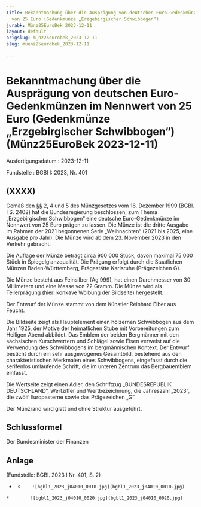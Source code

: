 ```yaml
---
Title: Bekanntmachung über die Ausprägung von deutschen Euro-Gedenkmünzen im Nennwert
  von 25 Euro (Gedenkmünze „Erzgebirgischer Schwibbogen“)
jurabk: Münz25EuroBek 2023-12-11
layout: default
origslug: m_nz25eurobek_2023-12-11
slug: muenz25eurobek_2023-12-11

---
```


# Bekanntmachung über die Ausprägung von deutschen Euro-Gedenkmünzen im Nennwert von 25 Euro (Gedenkmünze „Erzgebirgischer Schwibbogen“) (Münz25EuroBek 2023-12-11)

Ausfertigungsdatum
:   2023-12-11

Fundstelle
:   BGBl I: 2023, Nr. 401


## (XXXX)

Gemäß den §§ 2, 4 und 5 des Münzgesetzes vom 16. Dezember 1999 (BGBl. I S. 2402) hat die Bundesregierung beschlossen, zum Thema „Erzgebirgischer Schwibbogen“ eine deutsche Euro-Gedenkmünze im Nennwert von 25 Euro prägen zu lassen. Die Münze ist die dritte Ausgabe im Rahmen der 2021 begonnenen Serie „Weihnachten“ (2021 bis 2025, eine Ausgabe pro Jahr). Die Münze wird ab dem 23. November 2023 in den Verkehr gebracht.

Die Auflage der Münze beträgt circa 900 000 Stück, davon maximal 75 000 Stück in Spiegelglanzqualität. Die Prägung erfolgt durch die Staatlichen Münzen Baden-Württemberg, Prägestätte Karlsruhe (Prägezeichen G).

Die Münze besteht aus Feinsilber (Ag 999), hat einen Durchmesser von 30 Millimetern und eine Masse von 22 Gramm. Die Münze wird als Tellerprägung (hier: konkave Wölbung der Bildseite) hergestellt.

Der Entwurf der Münze stammt von dem Künstler Reinhard Eiber aus Feucht.

Die Bildseite zeigt als Hauptelement einen hölzernen Schwibbogen aus dem Jahr 1925, der Motive der heimatlichen Stube mit Vorbereitungen zum Heiligen Abend abbildet. Das Emblem der beiden Bergmänner mit den sächsischen Kurschwertern und Schlägel sowie Eisen verweist auf die Verwendung des Schwibbogens im bergmännischen Kontext. Der Entwurf besticht durch ein sehr ausgewogenes Gesamtbild, bestehend aus den charakteristischen Merkmalen eines Schwibbogens, eingefasst durch die serifenlos umlaufende Schrift, die im unteren Zentrum das Bergbauemblem einfasst.

Die Wertseite zeigt einen Adler, den Schriftzug „BUNDESREPUBLIK DEUTSCHLAND“, Wertziffer und Wertbezeichnung, die Jahreszahl „2023“, die zwölf Europasterne sowie das Prägezeichen „G“.

Der Münzrand wird glatt und ohne Struktur ausgeführt.


## Schlussformel

Der Bundesminister der Finanzen


## Anlage

(Fundstelle: BGBl. 2023 I Nr. 401, S. 2)



*    *        ![bgbl1_2023_j04010_0010.jpg](bgbl1_2023_j04010_0010.jpg)
    *        ![bgbl1_2023_j04010_0020.jpg](bgbl1_2023_j04010_0020.jpg)


